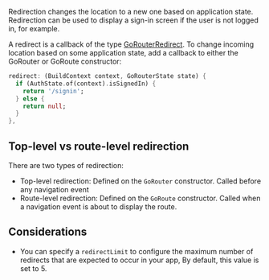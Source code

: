 Redirection changes the location to a new one based on application state. Redirection can
be used to display a sign-in screen if the user is not logged in, for example.

A redirect is a callback of the type
[GoRouterRedirect](go_router/GoRouterRedirect.html). To change incoming location
based on some application state, add a callback to either the GoRouter or
GoRoute constructor:


```dart
redirect: (BuildContext context, GoRouterState state) {
  if (AuthState.of(context).isSignedIn) {
    return '/signin';
  } else {
    return null;
  }   
},
```

## Top-level vs route-level redirection
There are two types of redirection:

- Top-level redirection: Defined on the `GoRouter` constructor. Called before
  any navigation event
- Route-level redirection: Defined on the `GoRoute`
  constructor. Called when a navigation event is about to display the route.

## Considerations
- You can specify a `redirectLimit` to configure the maximum number of redirects
  that are expected to occur in your app, By default, this value is set to 5.